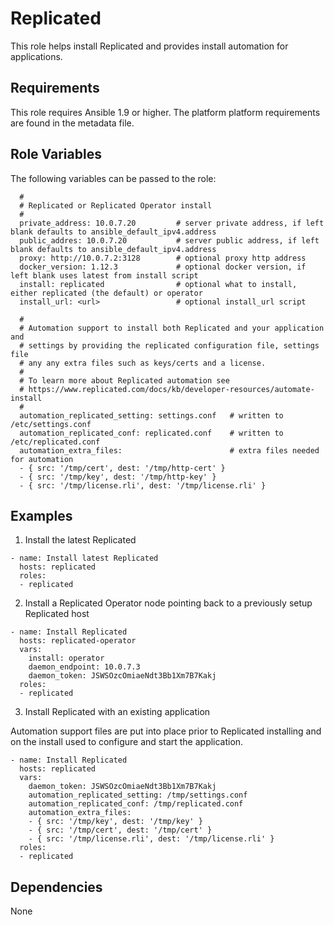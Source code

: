 Replicated
==========

This role helps install Replicated and provides install automation for applications.

Requirements
------------

This role requires Ansible 1.9 or higher. The platform platform requirements are found
in the metadata file.

Role Variables
--------------

The following variables can be passed to the role:

```
  #
  # Replicated or Replicated Operator install
  #
  private_address: 10.0.7.20         # server private address, if left blank defaults to ansible_default_ipv4.address
  public_addres: 10.0.7.20           # server public address, if left blank defaults to ansible_default_ipv4.address
  proxy: http://10.0.7.2:3128        # optional proxy http address
  docker_version: 1.12.3             # optional docker version, if left blank uses latest from install script
  install: replicated                # optional what to install, either replicated (the default) or operator
  install_url: <url>                 # optional install_url script

  #
  # Automation support to install both Replicated and your application and
  # settings by providing the replicated configuration file, settings file
  # any any extra files such as keys/certs and a license.
  # 
  # To learn more about Replicated automation see
  # https://www.replicated.com/docs/kb/developer-resources/automate-install
  #
  automation_replicated_setting: settings.conf   # written to /etc/settings.conf
  automation_replicated_conf: replicated.conf    # written to /etc/replicated.conf
  automation_extra_files:                        # extra files needed for automation
  - { src: '/tmp/cert', dest: '/tmp/http-cert' }
  - { src: '/tmp/key', dest: '/tmp/http-key' }
  - { src: '/tmp/license.rli', dest: '/tmp/license.rli' }
```
  
Examples
--------

1) Install the latest Replicated

```
- name: Install latest Replicated
  hosts: replicated
  roles:
  - replicated
```

2) Install a Replicated Operator node pointing back to a previously setup Replicated host

```
- name: Install Replicated
  hosts: replicated-operator
  vars:
    install: operator
    daemon_endpoint: 10.0.7.3
    daemon_token: JSWSOzcOmiaeNdt3Bb1Xm7B7Kakj
  roles:
  - replicated
```

3) Install Replicated with an existing application

Automation support files are put into place prior to Replicated installing and on the install used to configure and start the application.

```
- name: Install Replicated
  hosts: replicated
  vars:
    daemon_token: JSWSOzcOmiaeNdt3Bb1Xm7B7Kakj
    automation_replicated_setting: /tmp/settings.conf
    automation_replicated_conf: /tmp/replicated.conf
    automation_extra_files:
    - { src: '/tmp/key', dest: '/tmp/key' }
    - { src: '/tmp/cert', dest: '/tmp/cert' }
    - { src: '/tmp/license.rli', dest: '/tmp/license.rli' }
  roles:
  - replicated
```


Dependencies
------------

None

